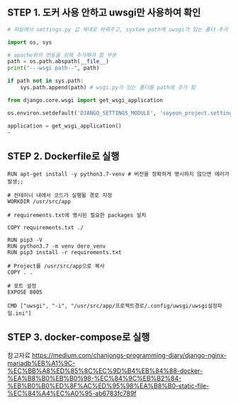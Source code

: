 

## STEP 1. 도커 사용 안하고 uwsgi만 사용하여 확인 
```uwsgi.py 
# 파일에서 settings.py 값 제대로 바꿔주고, system path에 uwsgi가 있는 폴더 추가 

import os, sys

# apache와의 연동을 위해 추가해야 할 부분
path = os.path.abspath(__file__) 
print("---wsgi path--", path)

if path not in sys.path:
    sys.path.append(path) # wsgi.py가 있는 폴더를 path에 추가 함

from django.core.wsgi import get_wsgi_application

os.environ.setdefault('DJANGO_SETTINGS_MODULE', 'soyeon_project.settings.세팅파일')

application = get_wsgi_application()
~

```
## STEP 2. Dockerfile로 실행
```
RUN apt-get install -y python3.7-venv # 버전을 정확하게 명시하지 않으면 에러가 발생;;

# 컨테이너 내에서 코드가 실행될 경로 지정
WORKDIR /usr/src/app

# requirements.txt에 명시된 필요한 packages 설치

COPY requirements.txt ./

RUN pip3 -V
RUN python3.7 -m venv dero_venv
RUN pip3 install -r requirements.txt

# Project를 /usr/src/app으로 복사
COPY . .

# 포트 설정
EXPOSE 8005

CMD ["uwsgi", "-i", "/usr/src/app/프로젝트경로/.config/uwsgi/uwsgi설정파일.ini"]
```

## STEP 3. docker-compose로 실행 




참고자료 
https://medium.com/chanjongs-programming-diary/django-nginx-mariadb%EB%A1%9C-%EC%BB%A8%ED%85%8C%EC%9D%B4%EB%84%88-docker-%EA%B8%B0%EB%B0%98-%EC%84%9C%EB%B2%84-%EB%B0%B0%ED%8F%AC%ED%95%98%EA%B8%B0-static-file-%EC%84%A4%EC%A0%95-ab6783fc789f
